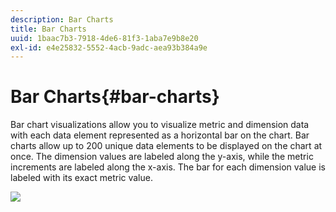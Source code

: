 ```yaml
---
description: Bar Charts
title: Bar Charts
uuid: 1baac7b3-7918-4de6-81f3-1aba7e9b8e20
exl-id: e4e25832-5552-4acb-9adc-aea93b384a9e
---
```

# Bar Charts{#bar-charts}

Bar chart visualizations allow you to visualize metric and dimension data with each data element represented as a horizontal bar on the chart. Bar charts allow up to 200 unique data elements to be displayed on the chart at once. The dimension values are labeled along the y-axis, while the metric increments are labeled along the x-axis. The bar for each dimension value is labeled with its exact metric value.

![](assets/bar_chart.png)
